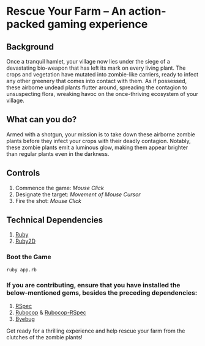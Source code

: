 # Rescue Your Farm – An action-packed gaming experience

## Background
Once a tranquil hamlet, your village now lies under the siege of a devastating bio-weapon that has left its mark on every living plant. The crops and vegetation have mutated into zombie-like carriers, ready to infect any other greenery that comes into contact with them. As if possessed, these airborne undead plants flutter around, spreading the contagion to unsuspecting flora, wreaking havoc on the once-thriving ecosystem of your village.


## What can you do?
Armed with a shotgun, your mission is to take down these airborne zombie plants before they infect your crops with their deadly contagion.
Notably, these zombie plants emit a luminous glow, making them appear brighter than regular plants even in the darkness.


## Controls
1. Commence the game: _Mouse Click_
1. Designate the target: _Movement of Mouse Cursor_
1. Fire the shot: _Mouse Click_


## Technical Dependencies
1. [Ruby](https://www.ruby-lang.org/en/)
1. [Ruby2D](https://rubygems.org/gems/ruby2d)

### Boot the Game
```
ruby app.rb
```

### If you are contributing, ensure that you have installed the below-mentioned gems, besides the preceding dependencies:
1. [RSpec](https://github.com/rspec/rspec-core)
1. [Rubocop](https://github.com/rubocop/rubocop) & [Rubocop-RSpec](https://github.com/rubocop/rubocop-rspec)
1. [Byebug](https://github.com/deivid-rodriguez/byebug)


Get ready for a thrilling experience and help rescue your farm from the clutches of the zombie plants!